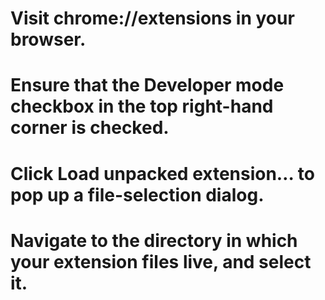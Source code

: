 # Visit chrome://extensions in your browser.

# Ensure that the Developer mode checkbox in the top right-hand corner is checked.
 
# Click Load unpacked extension… to pop up a file-selection dialog.

# Navigate to the directory in which your extension files live, and select it.
